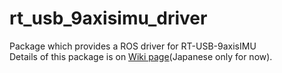 # rt_usb_9axisimu_driver
Package which provides a ROS driver for RT-USB-9axisIMU  
Details of this package is on [Wiki page](https://github.com/rt-net/rt_usb_9axisimu_driver/wiki)(Japanese only for now).
